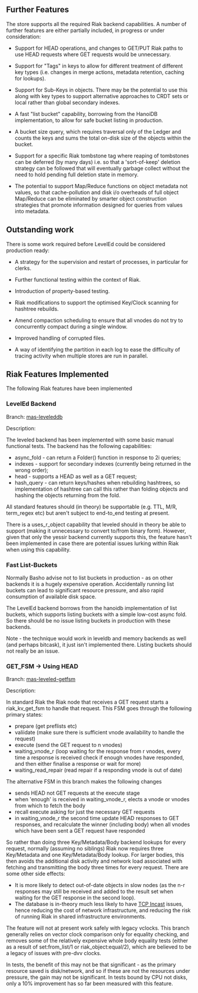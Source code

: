 ## Further Features

The store supports all the required Riak backend capabilities.  A number of further features are either partially included, in progress or under consideration:

- Support for HEAD operations, and changes to GET/PUT Riak paths to use HEAD requests where GET requests would be unnecessary.

- Support for "Tags" in keys to allow for different treatment of different key types (i.e. changes in merge actions, metadata retention, caching for lookups).

- Support for Sub-Keys in objects.  There may be the potential to use this along with key types to support alternative approaches to CRDT sets or local rather than global secondary indexes.

- A fast "list bucket" capability, borrowing from the HanoiDB implementation, to allow for safe bucket listing in production.

- A bucket size query, which requires traversal only of the Ledger and counts the keys and sums the total on-disk size of the objects within the bucket.

- Support for a specific Riak tombstone tag where reaping of tombstones can be deferred (by many days) i.e. so that a 'sort-of-keep' deletion strategy can be followed that will eventually garbage collect without the need to hold pending full deletion state in memory.

- The potential to support Map/Reduce functions on object metadata not values, so that cache-pollution and disk i/o overheads of full object Map/Reduce can be eliminated by smarter object construction strategies that promote information designed for queries from values into metadata.


## Outstanding work

There is some work required before LevelEd could be considered production ready:

- A strategy for the supervision and restart of processes, in particular for clerks.

- Further functional testing within the context of Riak.

- Introduction of property-based testing.

- Riak modifications to support the optimised Key/Clock scanning for hashtree rebuilds.

- Amend compaction scheduling to ensure that all vnodes do not try to concurrently compact during a single window.

- Improved handling of corrupted files.

- A way of identifying the partition in each log to ease the difficulty of tracing activity when multiple stores are run in parallel.


## Riak Features Implemented

The following Riak features have been implemented

### LevelEd Backend

Branch: [mas-leveleddb](https://github.com/martinsumner/riak_kv/tree/mas-leveleddb)

Description: 

The leveled backend has been implemented with some basic manual functional tests.  The backend has the following capabilities:

- async_fold - can return a Folder() function in response to 2i queries;
- indexes - support for secondary indexes (currently being returned in the wrong order);
- head - supports a HEAD as well as a GET request; 
- hash_query - can return keys/hashes when rebuilding hashtrees, so implementation of hashtree can call this rather than folding objects and hashing the objects returning from the fold.

All standard features should (in theory) be supportable (e.g. TTL, M/R, term_regex etc) but aren't subject to end-to_end testing at present.

There is a uses_r_object capability that leveled should in theory be able to support (making it unnecessary to convert to/from binary form).  However, given that only the yessir backend currently supports this, the feature hasn't been implemented in case there are potential issues lurking within Riak when using this capability.

### Fast List-Buckets

Normally Basho advise not to list buckets in production - as on other backends it is a hugely expensive operation.  Accidentally running list buckets can lead to significant resource pressure, and also rapid consumption of available disk space.

The LevelEd backend borrows from the hanoidb implementation of list buckets, which supports listing buckets with a simple low-cost async fold.  So there should be no issue listing buckets in production with these backends.  

Note - the technique would work in leveldb and memory backends as well (and perhaps bitcask), it just isn't implemented there.  Listing buckets should not really be an issue.

### GET_FSM -> Using HEAD

Branch: [mas-leveled-getfsm](https://github.com/martinsumner/riak_kv/tree/mas-leveled-getfsm)

Description:

In standard Riak the Riak node that receives a GET request starts a riak_kv_get_fsm to handle that request.  This FSM goes through the following primary states:

- prepare (get preflists etc)
- valiidate (make sure there is sufficient vnode availability to handle the request)
- execute (send the GET request to n vnodes)
- waiting_vnode_r (loop waiting for the response from r vnodes, every time a response is received check if enough vnodes have responded, and then either finalise a response or wait for more)
- waiting_read_repair (read repair if a responding vnode is out of date)

The alternative FSM in this branch makes the following changes
- sends HEAD not GET requests at the execute stage
- when 'enough' is received in waiting_vnode_r, elects a vnode or vnodes from which to fetch the body
- recall execute asking for just the necessary GET requests
- in waiting_vnode_r the second time update HEAD responses to GET responses, and recalculate the winner (including body) when all vnodes which have been sent a GET request have responded

So rather than doing three Key/Metadata/Body backend lookups for every request, normally (assuming no siblings) Riak now requires three Key/Metadata and one Key/Metadata/Body lookup.  For larger bodies, this then avoids the additional disk activity and network load associated with fetching and transmitting the body three times for every request.  There are some other side effects:

- It is more likely to detect out-of-date objects in slow nodes (as the n-r responses may still be received and added to the result set when waiting for the GET response in the second loop).
- The database is in-theory much less likely to have [TCP Incast](http://www.snookles.com/slf-blog/2012/01/05/tcp-incast-what-is-it/) issues, hence reducing the cost of network infrastructure, and reducing the risk of running Riak in shared infrastructure environments.

The feature will not at present work safely with legacy vclocks. This branch generally relies on vector clock comparison only for equality checking, and removes some of the relatively expensive whole body equality tests (either as a result of set:from_list/1 or riak_object:equal/2), which are believed to be a legacy of issues with pre-dvv clocks.

In tests, the benefit of this may not be that significant - as the primary resource saved is disk/network, and so if these are not the resources under pressure, the gain may not be significant.  In tests bound by CPU not disks, only a 10% improvement has so far been measured with this feature.
